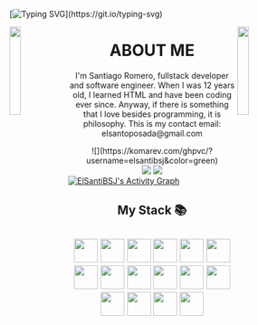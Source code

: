 [![Typing SVG](https://readme-typing-svg.herokuapp.com?duration=3000&color=F7315E&center=true&lines=Welcome+to+ElSantiBSJ's+profile!)](https://git.io/typing-svg)

<img align='left' src='https://user-images.githubusercontent.com/93671645/174114834-bfaa91a6-c632-43b0-b77c-8c5c4cee565a.gif' width='20%'>  
<img align='right' src='https://user-images.githubusercontent.com/93671645/174115008-9dd2595e-d9f5-4f8b-83b9-c7c57060dc3e.gif' width='20%'>  

<center>

# ABOUT ME
<p align="center">
I'm Santiago Romero, fullstack developer and software engineer. When I was 12 years old, I learned HTML and have been coding ever since. Anyway, if there is something that I love besides programming, it is philosophy. 
This is my contact email: elsantoposada@gmail.com
</p>
    ![](https://komarev.com/ghpvc/?username=elsantibsj&color=green)
</center>

<div align="center">
    
    
<img src="https://github-readme-stats.vercel.app/api/top-langs/?username=elsantibsj&theme=tokyonight&layout=compact"/>
<img src="https://github-readme-stats.vercel.app/api?username=elsantibsj&theme=tokyonight&count_private=true&show_icons=true&hide_title=true&hide=stars" />
</div>
    
<div>
    <a href="#"><img alt="ElSantiBSJ's Activity Graph" src="https://activity-graph.herokuapp.com/graph?username=elsantibsj&custom_title=Santiago%20Romero%27s%20Contribution%20Graph&bg_color=0D1117&color=5ce1e6&line=FFFFFF&point=5ce1e6&hide_border=true" /></a>
<div> 
    
<h2 align="center">My Stack 📚<h2>
    
<div align="center">
  <img src='https://cdn.worldvectorlogo.com/logos/html-1.svg' height='42px'/>
  <img src='https://upload.wikimedia.org/wikipedia/commons/thumb/6/62/CSS3_logo.svg/800px-CSS3_logo.svg.png' height='42px'/>
  <img src='https://upload.wikimedia.org/wikipedia/commons/thumb/9/99/Unofficial_JavaScript_logo_2.svg/2048px-Unofficial_JavaScript_logo_2.svg.png' height='42px'/>
  <img src='http://siliconangle.com/files/2013/09/mariadb-logo.png' height='42px'/>
  <img src='https://pngimg.com/uploads/mysql/mysql_PNG23.png' height='42px'/>
  <img src='https://seeklogo.com/images/N/nodejs-logo-FBE122E377-seeklogo.com.png' height='42px'/>
  <img src='https://encrypted-tbn0.gstatic.com/images?q=tbn:ANd9GcRNkl5wNnPqbgcxJE8aH3zyeEEZ91NIy37YZ4wrL8icHbJ09-mr5x90SsAeaWcmBqyH3xc&usqp=CAU' height='42px'/>
  <img src='https://upload.wikimedia.org/wikipedia/commons/thumb/c/c3/Python-logo-notext.svg/1024px-Python-logo-notext.svg.png' height='42px'/>
  <img src='https://brandslogos.com/wp-content/uploads/thumbs/django-logo-vector.svg' height='42px'/>
  <img src='https://upload.wikimedia.org/wikipedia/commons/thumb/b/b2/Bootstrap_logo.svg/512px-Bootstrap_logo.svg.png' height='42px'/>
  <img src='https://uploads-ssl.webflow.com/5f27d696e6643b1b55669016/5fb27248bc116f8d01e9bd7a_5ead914ca0d3e4fdd060ac13_mongodb-plain-wordmark.png' height='42px'/>
  <img src='https://upload.wikimedia.org/wikipedia/commons/thumb/4/47/React.svg/800px-React.svg.png' height='42px'/>
  <img src='https://artisan.ford.com/static/media/express.74e59e384af726d61da3.png' height='42px'/>
  <img src='https://upload.wikimedia.org/wikipedia/commons/thumb/2/27/PHP-logo.svg/2560px-PHP-logo.svg.png' height='42px'/>
  <img src='https://upload.wikimedia.org/wikipedia/commons/thumb/4/4b/Bash_Logo_Colored.svg/1200px-Bash_Logo_Colored.svg.png' height='42px'/>
  <img src='https://upload.wikimedia.org/wikipedia/commons/thumb/4/4c/Typescript_logo_2020.svg/1024px-Typescript_logo_2020.svg.png' height='42px'/>
</div>
    
 

